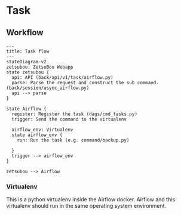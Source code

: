 # Task

## Workflow

```mermaid
---
title: Task flow
---
stateDiagram-v2
zetsubou: ZetsuBou Webapp
state zetsubou {
  api: API (back/api/v1/task/airflow.py)
  parse: Parse the request and construct the sub command. (back/session/async_airflow.py)
  api --> parse
}

state Airflow {
  register: Register the task (dags/cmd_tasks.py)
  trigger: Send the command to the virtualenv

  airflow_env: Virtualenv
  state airflow_env {
    run: Run the task (e.g. command/backup.py)

  }
  trigger --> airflow_env
}

zetsubou --> Airflow
```

### Virtualenv

This is a python virtualenv inside the Airflow docker. Airflow and this virtualenv
should run in the same operating system environment.
